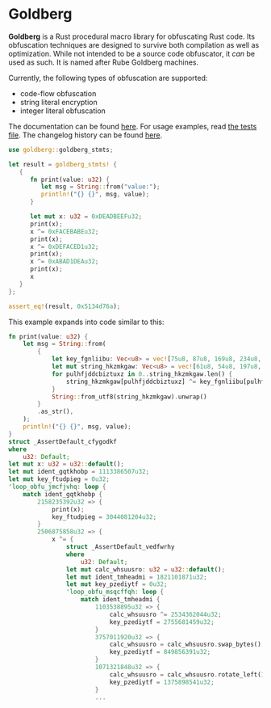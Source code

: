 # Goldberg
**Goldberg** is a Rust procedural macro library for obfuscating Rust code. Its obfuscation techniques are designed to survive both compilation as well as optimization. While not intended to be a source code obfuscator, it *can* be used as such. It is named after Rube Goldberg machines.

Currently, the following types of obfuscation are supported:

* code-flow obfuscation
* string literal encryption
* integer literal obfuscation

The documentation can be found [here](https://docs.rs/goldberg). For usage examples, read [the tests file](https://github.com/frank2/goldberg/blob/main/tests/tests.rs). The changelog history can be found [here](https://github.com/frank2/goldberg/blob/main/CHANGELOG.md).

```rs
use goldberg::goldberg_stmts;

let result = goldberg_stmts! {
   {
      fn print(value: u32) {
         let msg = String::from("value:");
         println!("{} {}", msg, value);
      }

      let mut x: u32 = 0xDEADBEEFu32;
      print(x);
      x ^= 0xFACEBABEu32;
      print(x);
      x ^= 0xDEFACED1u32;
      print(x);
      x ^= 0xABAD1DEAu32;
      print(x);
      x
   }
};

assert_eq!(result, 0x5134d76a);
```

This example expands into code similar to this:
```rs
fn print(value: u32) {
    let msg = String::from(
        {
            let key_fgnliibu: Vec<u8> = vec![75u8, 87u8, 169u8, 234u8, 230u8, 38u8];
            let mut string_hkzmkgaw: Vec<u8> = vec![61u8, 54u8, 197u8, 159u8, 131u8, 28u8];
            for pulhfjddcbiztuxz in 0..string_hkzmkgaw.len() {
                string_hkzmkgaw[pulhfjddcbiztuxz] ^= key_fgnliibu[pulhfjddcbiztuxz];
            }
            String::from_utf8(string_hkzmkgaw).unwrap()
        }
        .as_str(),
    );
    println!("{} {}", msg, value);
}
struct _AssertDefault_cfygodkf
where
    u32: Default;
let mut x: u32 = u32::default();
let mut ident_gqtkhobp = 1113386507u32;
let mut key_ftudpieg = 0u32;
'loop_obfu_jmcfjvhq: loop {
    match ident_gqtkhobp {
        2158235392u32 => {
            print(x);
            key_ftudpieg = 3044081204u32;
        }
        2506875858u32 => {
            x ^= {
                struct _AssertDefault_vedfwrhy
                where
                    u32: Default;
                let mut calc_whsuusro: u32 = u32::default();
                let mut ident_tmheadmi = 1821101871u32;
                let mut key_pzediytf = 0u32;
                'loop_obfu_msqcffqh: loop {
                    match ident_tmheadmi {
                        1103538895u32 => {
                            calc_whsuusro ^= 2534362044u32;
                            key_pzediytf = 2755681459u32;
                        }
                        3757011920u32 => {
                            calc_whsuusro = calc_whsuusro.swap_bytes();
                            key_pzediytf = 849856391u32;
                        }
                        1071321848u32 => {
                            calc_whsuusro = calc_whsuusro.rotate_left(1692640787u32);
                            key_pzediytf = 1375898541u32;
                        }
                        ...
```
